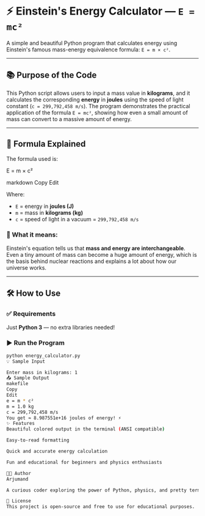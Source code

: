 # ⚡ Einstein's Energy Calculator — `E = mc²`

A simple and beautiful Python program that calculates energy using Einstein's famous mass-energy equivalence formula: `E = m × c²`.

---

## 📚 Purpose of the Code

This Python script allows users to input a mass value in **kilograms**, and it calculates the corresponding **energy** in **joules** using the speed of light constant (`c = 299,792,458 m/s`). The program demonstrates the practical application of the formula `E = mc²`, showing how even a small amount of mass can convert to a massive amount of energy.

---

## 📐 Formula Explained

The formula used is:

E = m × c²

markdown
Copy
Edit

Where:

- `E` = energy in **joules (J)**
- `m` = mass in **kilograms (kg)**
- `c` = speed of light in a vacuum = `299,792,458 m/s`

### 🧠 What it means:
Einstein's equation tells us that **mass and energy are interchangeable**. Even a tiny amount of mass can become a huge amount of energy, which is the basis behind nuclear reactions and explains a lot about how our universe works.

---

## 🛠️ How to Use

### ✅ Requirements
Just **Python 3** — no extra libraries needed!

### ▶️ Run the Program

```bash
python energy_calculator.py
💡 Sample Input

Enter mass in kilograms: 1
📤 Sample Output
makefile
Copy
Edit
e = m * c²
m = 1.0 kg
c = 299,792,458 m/s
You get ≈ 8.987551e+16 joules of energy! ⚡
✨ Features
Beautiful colored output in the terminal (ANSI compatible)

Easy-to-read formatting

Quick and accurate energy calculation

Fun and educational for beginners and physics enthusiasts

👩‍💻 Author
Arjumand

A curious coder exploring the power of Python, physics, and pretty terminals!

📜 License
This project is open-source and free to use for educational purposes.